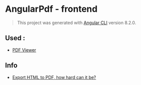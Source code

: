 # AngularPdf - frontend

>This project was generated with [Angular CLI](https://github.com/angular/angular-cli) version 8.2.0.


## Used :
- [PDF Viewer](https://github.com/VadimDez/ng2-pdf-viewer)

## Info
- [Export HTML to PDF, how hard can it be?](https://blog.stahlmandesign.com/export-html-to-pdf-how-hard-can-it-be/)

